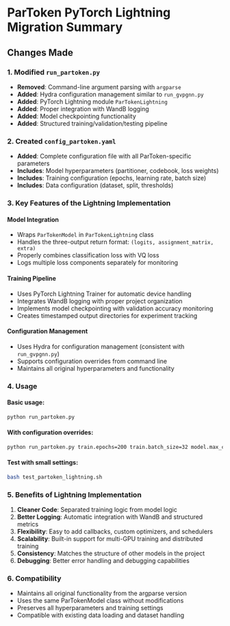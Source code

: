 # ParToken PyTorch Lightning Migration Summary

## Changes Made

### 1. Modified `run_partoken.py`
- **Removed**: Command-line argument parsing with `argparse`
- **Added**: Hydra configuration management similar to `run_gvpgnn.py`
- **Added**: PyTorch Lightning module `ParTokenLightning` 
- **Added**: Proper integration with WandB logging
- **Added**: Model checkpointing functionality
- **Added**: Structured training/validation/testing pipeline

### 2. Created `config_partoken.yaml`
- **Added**: Complete configuration file with all ParToken-specific parameters
- **Includes**: Model hyperparameters (partitioner, codebook, loss weights)
- **Includes**: Training configuration (epochs, learning rate, batch size)
- **Includes**: Data configuration (dataset, split, thresholds)

### 3. Key Features of the Lightning Implementation

#### Model Integration
- Wraps `ParTokenModel` in `ParTokenLightning` class
- Handles the three-output return format: `(logits, assignment_matrix, extra)`
- Properly combines classification loss with VQ loss
- Logs multiple loss components separately for monitoring

#### Training Pipeline
- Uses PyTorch Lightning Trainer for automatic device handling
- Integrates WandB logging with proper project organization
- Implements model checkpointing with validation accuracy monitoring
- Creates timestamped output directories for experiment tracking

#### Configuration Management
- Uses Hydra for configuration management (consistent with `run_gvpgnn.py`)
- Supports configuration overrides from command line
- Maintains all original hyperparameters and functionality

### 4. Usage

#### Basic usage:
```bash
python run_partoken.py
```

#### With configuration overrides:
```bash
python run_partoken.py train.epochs=200 train.batch_size=32 model.max_clusters=50
```

#### Test with small settings:
```bash
bash test_partoken_lightning.sh
```

### 5. Benefits of Lightning Implementation

1. **Cleaner Code**: Separated training logic from model logic
2. **Better Logging**: Automatic integration with WandB and structured metrics
3. **Flexibility**: Easy to add callbacks, custom optimizers, and schedulers
4. **Scalability**: Built-in support for multi-GPU training and distributed training
5. **Consistency**: Matches the structure of other models in the project
6. **Debugging**: Better error handling and debugging capabilities

### 6. Compatibility

- Maintains all original functionality from the argparse version
- Uses the same ParTokenModel class without modifications
- Preserves all hyperparameters and training settings
- Compatible with existing data loading and dataset handling
